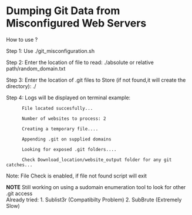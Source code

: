 # Dumping Git Data from Misconfigured Web Servers


How to use ?


Step 1: Use ./git_misconfiguration.sh

Step 2: Enter the location of file to read: ./absolute or relative path/random_domain.txt

Step 3: Enter the location of .git files to Store (if not found,it will create the directory): ./

Step 4:  Logs will be displayed on terminal 
         example: 
         
          File located succesfully... 
            
          Number of websites to process: 2

          Creating a temporary file....

          Appending .git on supplied domains 

          Looking for exposed .git folders....
          
          Check Download_location/website_output folder for any git catches...
          
          
  Note: File Check is enabled, if file not found script will exit
  
  **NOTE** Still working on using a sudomain enumeration tool to look for other .git access  
            Already tried:
            1. Sublist3r (Compatibilty Problem)
            2. SubBrute (Extremely Slow) 
